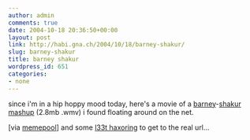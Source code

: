 ```yaml
---
author: admin
comments: true
date: 2004-10-18 20:36:50+00:00
layout: post
link: http://habi.gna.ch/2004/10/18/barney-shakur/
slug: barney-shakur
title: barney shakur
wordpress_id: 651
categories:
- none
---
```


since i'm in a hip hoppy mood today, here's a movie of a [barney](http://images.google.com/images?q=barney&hl=en&btnG=Google+Search)-[shakur](http://images.google.com/images?hl=en&lr=&q=2pac&btnG=Search) [mashup](http://cupogoodness.net/MP3/barney2pac.wmv) (2.8mb .wmv) i found floating around on the net.

[via [memepool](http://memepool.com/Subject/Music/)] and some [l33t haxoring](http://www.google.com/search?hl=en&lr=&q=l33t+haxor&btnG=Search) to get to the real url...
